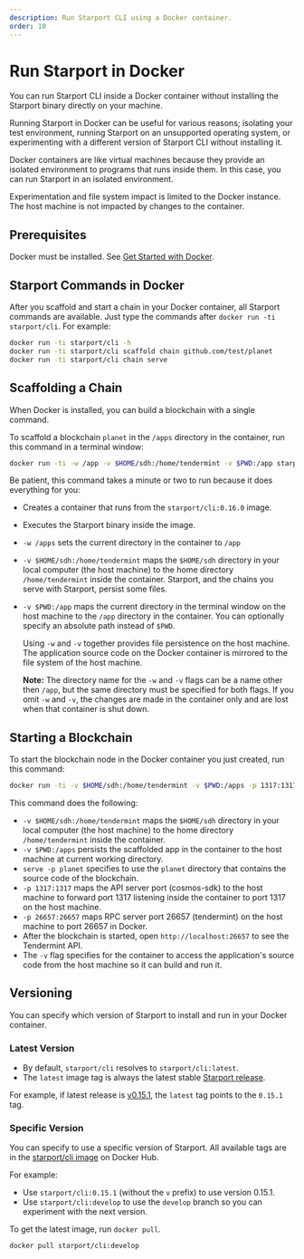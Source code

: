 ```yaml
---
description: Run Starport CLI using a Docker container.
order: 10
---
```


# Run Starport in Docker

You can run Starport CLI inside a Docker container without installing the Starport binary directly on your machine.

Running Starport in Docker can be useful for various reasons; isolating your test environment, running Starport on an unsupported operating system, or experimenting with a different version of Starport CLI without installing it.

Docker containers are like virtual machines because they provide an isolated environment to programs that runs inside them. In this case, you can run Starport in an isolated environment.

Experimentation and file system impact is limited to the Docker instance. The host machine is not impacted by changes to the container.

## Prerequisites

Docker must be installed. See [Get Started with Docker](https://www.docker.com/get-started).

## Starport Commands in Docker

After you scaffold and start a chain in your Docker container, all Starport commands are available. Just type the commands after `docker run -ti starport/cli`. For example:

```bash
docker run -ti starport/cli -h
docker run -ti starport/cli scaffold chain github.com/test/planet
docker run -ti starport/cli chain serve
```

## Scaffolding a Chain

When Docker is installed, you can build a blockchain with a single command.

To scaffold a blockchain `planet` in the `/apps` directory in the container, run this command in a terminal window:

```bash
docker run -ti -w /app -v $HOME/sdh:/home/tendermint -v $PWD:/app starport/cli:0.16.0 app github.com/hello/planet
```

Be patient, this command takes a minute or two to run because it does everything for you:

- Creates a container that runs from the `starport/cli:0.16.0` image.
- Executes the Starport binary inside the image.
- `-w /apps` sets the current directory in the container to `/app`
- `-v $HOME/sdh:/home/tendermint` maps the `$HOME/sdh` directory in your local computer (the host machine) to the home directory `/home/tendermint` inside the container. Starport, and the chains you serve with Starport, persist some files.
- `-v $PWD:/app` maps the current directory in the terminal window on the host machine to the `/app` directory in the container. You can optionally specify an absolute path instead of `$PWD`.

    Using `-w` and `-v` together provides file persistence on the host machine. The application source code on the Docker container is mirrored to the file system of the host machine.

    **Note:** The directory name for the `-w` and `-v` flags can be a name other then `/app`, but the same directory must be specified for both flags. If you omit `-w` and `-v`, the changes are made in the container only and are lost when that container is shut down.

## Starting a Blockchain

To start the blockchain node in the Docker container you just created, run this command:

```bash
docker run -ti -v $HOME/sdh:/home/tendermint -v $PWD:/apps -p 1317:1317 -p 26657:26657 starport/cli:0.16.0 serve -p planet
```

This command does the following:

- `-v $HOME/sdh:/home/tendermint` maps the `$HOME/sdh` directory in your local computer (the host machine) to the home directory `/home/tendermint` inside the container.
- `-v $PWD:/apps` persists the scaffolded app in the container to the host machine at current working directory.
- `serve -p planet` specifies to use the `planet` directory that contains the source code of the blockchain.
- `-p 1317:1317` maps the API server port (cosmos-sdk) to the host machine to forward port 1317 listening inside the container to port 1317 on the host machine.
- `-p 26657:26657` maps RPC server port 26657 (tendermint) on the host machine to port 26657 in Docker.
- After the blockchain is started, open `http://localhost:26657` to see the Tendermint API.
- The `-v` flag specifies for the container to access the application's source code from the host machine so it can build and run it.

## Versioning

You can specify which version of Starport to install and run in your Docker container.

### Latest Version

- By default, `starport/cli` resolves to `starport/cli:latest`.
- The `latest` image tag is always the latest stable [Starport release](https://github.com/tendermint/starport/releases).

For example, if latest release is [v0.15.1](https://github.com/tendermint/starport/releases/tag/v0.15.1), the `latest` tag points to the `0.15.1` tag.

### Specific Version

You can specify to use a specific version of Starport. All available tags are in the [starport/cli image](https://hub.docker.com/repository/docker/starport/cli/tags?page=1&ordering=last_updated) on Docker Hub.

For example:

- Use `starport/cli:0.15.1` (without the `v` prefix) to use version 0.15.1.
- Use `starport/cli:develop` to use the `develop` branch so you can experiment with the next version.

To get the latest image, run `docker pull`.

```bash
docker pull starport/cli:develop
```
